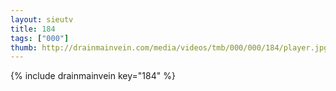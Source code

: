 ```yaml
--- 
layout: sieutv
title: 184
tags: ["000"]
thumb: http://drainmainvein.com/media/videos/tmb/000/000/184/player.jpg
---
```

{% include drainmainvein key="184" %} 
